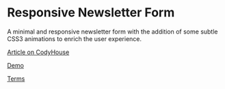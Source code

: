 Responsive Newsletter Form
=========

A minimal and responsive newsletter form with the addition of some subtle CSS3 animations to enrich the user experience.

[Article on CodyHouse](http://codyhouse.co/gem/responsive-newsletter-form/)

[Demo](http://codyhouse.co/demo/responsive-newsletter-form/index.html)
 
[Terms](http://codyhouse.co/terms/)

